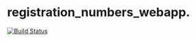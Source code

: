 # registration_numbers_webapp.
[![Build Status](https://travis-ci.org/AmandaGxagxa/registration_numbers_webapp..svg?branch=master)](https://travis-ci.org/AmandaGxagxa/registration_numbers_webapp.)
